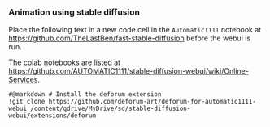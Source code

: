 ### Animation using stable diffusion

Place the following text in a new code cell in the `Automatic1111` notebook at https://github.com/TheLastBen/fast-stable-diffusion before the webui is run.

The colab notebooks are listed at https://github.com/AUTOMATIC1111/stable-diffusion-webui/wiki/Online-Services.
```
#@markdown # Install the deforum extension
!git clone https://github.com/deforum-art/deforum-for-automatic1111-webui /content/gdrive/MyDrive/sd/stable-diffusion-webui/extensions/deforum
```
